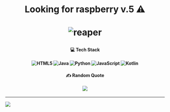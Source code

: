 <h1 align=center
  
Looking for raspberry v.5 ⚠️ </h1>

<h1 align="center">
  
![reaper](https://github.com/Emonilo/Emonilo/assets/160317126/9aaa141d-8382-47e1-a563-9a06fc0bf556)

<h4 align=center
  
### 💻 Tech Stack
<h4 align=center
  
![HTML5](https://img.shields.io/badge/html5-%23E34F26.svg?style=for-the-badge&logo=html5&logoColor=white) ![Java](https://img.shields.io/badge/java-%23ED8B00.svg?style=for-the-badge&logo=openjdk&logoColor=white) ![Python](https://img.shields.io/badge/python-3670A0?style=for-the-badge&logo=python&logoColor=ffdd54) ![JavaScript](https://img.shields.io/badge/javascript-%23323330.svg?style=for-the-badge&logo=javascript&logoColor=%23F7DF1E) ![Kotlin](https://img.shields.io/badge/kotlin-%237F52FF.svg?style=for-the-badge&logo=kotlin&logoColor=white) 
</h1>

<h4 align=center
  
### ✍️ Random Quote
<h4 align=center
  
![](https://quotes-github-readme.vercel.app/api?type=horizontal&theme=light) 
</h1>

---
[![](https://visitcount.itsvg.in/api?id=Emonilo&icon=0&color=0)](https://visitcount.itsvg.in)

